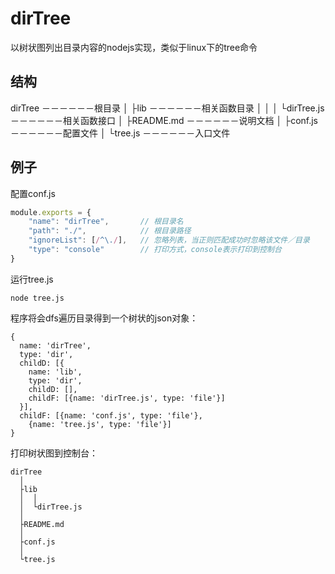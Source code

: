 # dirTree

以树状图列出目录内容的nodejs实现，类似于linux下的tree命令

## 结构

dirTree  －－－－－－根目录
  │
  ├lib  －－－－－－相关函数目录
  │  │
  │  └dirTree.js  －－－－－－相关函数接口
  │
  ├README.md  －－－－－－说明文档
  │
  ├conf.js  －－－－－－配置文件
  │
  └tree.js  －－－－－－入口文件


## 例子

配置conf.js
```JavaScript
module.exports = {
    "name": "dirTree",       // 根目录名 
    "path": "./",            // 根目录路径
    "ignoreList": [/^\./],   // 忽略列表，当正则匹配成功时忽略该文件／目录
    "type": "console"        // 打印方式，console表示打印到控制台
}
```

运行tree.js
```
node tree.js
```

程序将会dfs遍历目录得到一个树状的json对象：
```
{
  name: 'dirTree',
  type: 'dir',
  childD: [{
    name: 'lib',
    type: 'dir',
    childD: [],
    childF: [{name: 'dirTree.js', type: 'file'}]
  }],
  childF: [{name: 'conf.js', type: 'file'},
    {name: 'tree.js', type: 'file'}]
}
```

打印树状图到控制台：
```
dirTree
  │
  ├lib
  │  │
  │  └dirTree.js
  │
  ├README.md
  │
  ├conf.js
  │
  └tree.js
```


